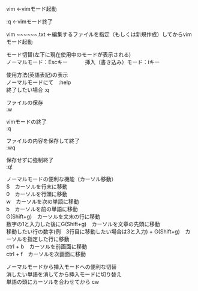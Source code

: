 vim ←vimモード起動  
  
:q ←vimモード終了  
  
vim ~~~~~~.txt ←編集するファイルを指定（もしくは新規作成）してからvimモード起動  
  
モード切替(左下に現在使用中のモードが表示される)  
ノーマルモード：Escキー　　　
挿入（書き込み）モード：iキー  
  
使用方法(英語表記)の表示  
ノーマルモードにて　:help  
終了したい場合  :q  
  
ファイルの保存  
:w  
  
vimモードの終了  
:q  
  
ファイルの内容を保存して終了  
:wq  
  
保存せずに強制終了  
:q!  

ノーマルモードの便利な機能（カーソル移動）  
$　カーソルを行末に移動  
0　カーソルを行頭に移動  
w　カーソルを次の単語に移動  
b　カーソルを前の単語に移動  
G(Shift+g)　カーソルを文末の行に移動  
数字の1と入力した後にG(Shift+g)　カーソルを文章の先頭に移動  
移動したい行の数字(例　3行目に移動したい場合は3と入力) + G(Shift+g)　カーソルを指定した行に移動  
ctrl + b　カーソルを前画面に移動  
ctrl + f　カーソルを次画面に移動  

ノーマルモードから挿入モードへの便利な切替  
消したい単語を消してから挿入モードに切り替え  
単語の頭にカーソルを合わせてから cw  

